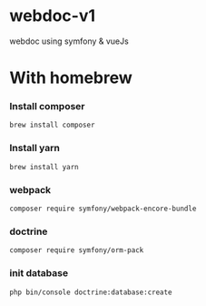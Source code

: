 
# webdoc-v1

webdoc using symfony &amp; vueJs

# With homebrew

### Install composer

  

`brew install composer`

  
  

### Install yarn

  

`brew install yarn`

  
  

### webpack

  

`composer require symfony/webpack-encore-bundle`

  
  

### doctrine

  

`composer require symfony/orm-pack`

  
  

### init database

  

`php bin/console doctrine:database:create`







